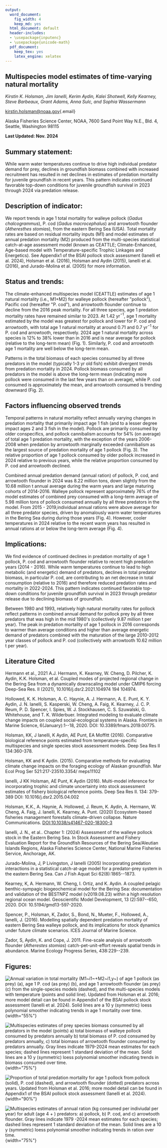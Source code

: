 ```yaml
---
output:
  word_document:
    fig_width: 4
    keep_md: yes
  html_document: default
  header-includes:
  - \usepackage{inputenc}
  - \usepackage{unicode-math}
  pdf_document:
    keep_tex: yes
    latex_engine: xelatex
---
```








## Multispecies model estimates of time-varying natural mortality

*Kirstin K. Holsman, Jim Ianelli, Kerim Aydin, Kalei Shotwell, Kelly Kearney, Steve Barbeaux, Grant Adams,  Anna Sulc, and Sophia Wassermann*

[kirstin.holsman\@noaa.gov](mailto:kirstin.holsman@noaa.gov){.email}

Alaska Fisheries Science Center, NOAA, 7600 Sand Point Way N.E., Bld. 4, Seattle, Washington 98115

**Last Updated: Nov. 2024**

## Summary statement:

While warm water temperatures continue to drive high individual predator demand for prey, declines in groundfish biomass combined with increased recruitment has resulted in net declines in estimates of predation mortality for juvenile groundfish in recent years. This pattern indicates continued favorable top-down conditions for juvenile groundfish survival in 2023 through 2024 via predation release.

## Description of indicator:

We report trends in age 1 total mortality for walleye pollock (*Gadus chalcogrammus*), P. cod (*Gadus macrocephalus*) and arrowtooth flounder (*Atheresthes stomias*), from the eastern Bering Sea (USA). Total mortality rates are based on residual mortality inputs (M1) and model estimates of annual predation mortality (M2) produced from the multi-species statistical catch-at-age assessment model (known as CEATTLE; Climate-Enhanced, Age-based model with Temperature-specific Trophic Linkages and Energetics). See Appendix1 of the BSAI pollock stock assessment (Ianelli et al. 2024), Holsman et al. (2016), Holsman and Aydin (2015), Ianelli et al. (2016), and Jurado-Molina et al. (2005) for more information.

## Status and trends:

The climate-enhanced multispecies model (CEATTLE) estimates of age 1 natural mortality (i.e., M1+M2) for walleye pollock (hereafter "pollock"), Pacific cod (hereafter "P. cod"), and arrowtooth flounder continue to decline from the 2016 peak mortality. For all three species, age 1 predation mortality rates have remained similar to 2023. At 1.42 yr$^{-1}$, age 1 mortality estimated by the model was greatest for pollock and lower for P. cod and arrowtooth, with total age 1 natural mortality at around 0.71 and 0.7 yr$^{-1}$ for P. cod and arrowtooth, respectively. 2024 age 1 natural mortality across species is 12% to 38% lower than in 2016 and is near average for pollock (relative to the long-term mean) (Fig. 1). Similarly, P. cod and arrowtooth age 1 mortality are well below the long-term mean.

Patterns in the total biomass of each species consumed by all three predators in the model (typically 1-3 yr old fish) exhibit divergent trends from predation mortality in 2024. Pollock biomass consumed by all predators in the model is above the long-term mean (indicating more pollock were consumed in the last few years than on average), while P. cod consumed is approximately the mean, and arrowtooth consumed is trending downward (Fig. 2).

## Factors influencing observed trends

Temporal patterns in natural mortality reflect annually varying changes in predation mortality that primarily impact age 1 fish (and to a lesser degree impact ages 2 and 3 fish in the model). Pollock are primarily consumed by older conspecifics, and pollock cannibalism accounts for 54% (on average) of total age 1 predation mortality, with the exception of the years 2006-2008 when predation by arrowtooth marginally exceeded cannibalism as the largest source of predation mortality of age 1 pollock (Fig. 3). The relative proportion of age 1 pollock consumed by older pollock increased in 2024 relative to previous years, while the relative proportion consumed by P. cod and arrowtooth declined.

Combined annual predation demand (annual ration) of pollock, P. cod, and arrowtooth flounder in 2024 was 8.22 million tons, down slightly from the 10.68 million t annual average during the warm years and large maturing cohorts of 2014-2016. Walleye pollock represent approximately 76% of the model estimates of combined prey consumed with a long-term average of 5.98 million tons of pollock consumed annually by all three predators in the model. From 2015 - 2019,individual annual rations were above average for all three predator species, driven by anomalously warm water temperatures in the Bering Sea during during those years (Fig. 4). However, cooler temperatures in 2024 relative to the recent warm years has resulted in annual rations at or below the long-term average (Fig. 4).

## Implications:

We find evidence of continued declines in predation mortality of age 1 pollock, P. cod and arrowtooth flounder relative to recent high predation years (2014 - 2016). While warm temperatures continue to lead to high metabolic (and energetic) demand of predators, declines in total predator biomass, in particular P. cod, are contributing to an net decrease in total consumption (relative to 2016) and therefore reduced predation rates and mortality in 2022-2024. This pattern indicates continued favorable top-down conditions for juvenile groundfish survival in 2023 through predator release due to declining biomass of groundfish.

Between 1980 and 1993, relatively high natural mortality rates for pollock reflect patterns in combined annual demand for pollock prey by all three predators that was high in the mid 1980's (collectively 9.87 million t per year). The peak in predation mortality of age 1 pollock in 2016 corresponds to warmer than average conditions and higher than average energetic demand of predators combined with the maturation of the large 2010-2012 year classes of pollock and P. cod (collectively with arrowtooth 10.62 million t per year).

## Literature Cited

Hermann et al., 2021 A.J. Hermann, K. Kearney, W. Cheng, D. Pilcher, K. Aydin, K.K. Holsman, et al. Coupled modes of projected regional change in the Bering Sea from a dynamically downscaling model under CMIP6 forcing Deep-Sea Res. II (2021), 10.1016/j.dsr2.2021.104974 194 104974.

Hollowed, K. K. Holsman, A. C. Haynie, A. J. Hermann, A. E. Punt, K. Y. Aydin, J. N. Ianelli, S. Kasperski, W. Cheng, A. Faig, K. Kearney, J. C. P. Reum, P. D. Spencer, I. Spies, W. J. Stockhausen, C. S. Szuwalski, G. Whitehouse, and T. K. Wilderbuer. Integrated modeling to evaluate climate change impacts on coupled social-ecological systems in Alaska. Frontiers in Marine Science, 6(January):1--18, 2020. DOI: 10.3389/fmars.2019.00775.

Holsman, KK, J Ianelli, K Aydin, AE Punt, EA Moffitt (2016). Comparative biological reference points estimated from temperature-specific multispecies and single species stock assessment models. Deep Sea Res II 134:360-378.

Holsman, KK and K Aydin. (2015). Comparative methods for evaluating climate change impacts on the foraging ecology of Alaskan groundfish. Mar Ecol Prog Ser 521:217-23510.3354/ meps11102

Ianelli, J KK Holsman, AE Punt, K Aydin (2016). Multi-model inference for incorporating trophic and climate uncertainty into stock assessment estimates of fishery biological reference points. Deep Sea Res II. 134: 379-389 DOI: 10.1016/j.dsr2.2015.04.002

Holsman, K.K., A. Haynie, A. Hollowed, J. Reum, K. Aydin, A. Hermann, W. Cheng, A. Faig, J. Ianelli, K. Kearney, A. Punt. (2020) Ecosystem-based fisheries management forestalls climate-driven collapse. Nature Communications. <DOI:10.1038/s41467-020-18300-3>

Ianelli, J. N., et al.. Chapter 1: (2024) Assessment of the walleye pollock stock in the Eastern Bering Sea. In Stock Assessment and Fishery Evaluation Report for the Groundfish Resources of the Bering Sea/Aleutian Islands Regions, Alaska Fisheries Science Center, National Marine Fisheries Service, Anchorage, AK.

Jurado-Molina, J, P Livingston, J Ianelli (2005) Incorporating predation interactions in a statistical catch-at-age model for a predator-prey system in the eastern Bering Sea. Can J Fish Aquat Sci 62(8):1865--1873.

Kearney, K, A. Hermann, W. Cheng, I. Ortiz, and K. Aydin. A coupled pelagic benthic-sympagic biogeochemical model for the Bering Sea: documentation and validation of the BESTNPZ model (v2019.08.23) within a high resolution regional ocean model. Geoscientific Model Development, 13 (2):597--650, 2020. DOI: 10.5194/gmd13-597-2020.

Spencer, P., Holsman, K, Zador, S., Bond, N., Mueter, F., Hollowed, A., Ianelli, J. (2016). Modelling spatially dependent predation mortality of eastern Bering Sea walleye pollock, and its implications for stock dynamics under future climate scenarios. ICES Journal of Marine Science.

Zador, S, Aydin, K. and Cope, J. 2011. Fine-scale analysis of arrowtooth flounder (*Atherestes stomias*) catch-pet-unit-effort reveals spatial trends in abundance. Marine Ecology Progress Series, 438:229--239.

## Figures:

![Annual variation in total mortality (**M1~i1~+M2~i1,y~**) of age 1 pollock (as prey) (a), age 1 P. cod (as prey) (b), and age 1 arrowtooth flounder (as prey) (c) from the single-species models (dashed), and the multi-species models with temperature (points and solid line). Updated from Holsman et al. 2016; more model detail can be found in Appendix1 of the BSAI pollock stock assessment (Ianelli et al. 2024). Solid lines are a 10 y (symmetric) loess polynomial smoother indicating trends in age 1 mortality over time.](Figs/Holsman_CEATTLE_Fig1.jpg){width="55%"}

![Multispecies estimates of prey species biomass consumed by all predators in the model (points) a) total biomass of walleye pollock consumed by predators annually b) total biomass of P. cod consumed by predators annually, c) total biomass of arrowtooth flounder consumed by predators annually. Gray lines indicate 1979-2024 mean estimates for each species; dashed lines represent 1 standard deviation of the mean. Solid lines are a 10 y (symmetric) loess polynomial smoother indicating trends in biomass consumed over time.](Figs/Holsman_CEATTLE_Fig2.jpg){width="75%"}

![Proportion of total predation mortality for age 1 pollock from pollock (solid), P. cod (dashed), and arrowtooth flounder (dotted) predators across years. Updated from Holsman et al. 2016; more model detail can be found in Appendix1 of the BSAI pollock stock assessment (Ianelli et al. 2024).](Figs/Holsman_CEATTLE_Fig3.jpg){width="90%"}

<!-- ![Multispecies estimates of prey species biomass consumed by all predators in the model Z-score scaled to the mean and standard deviation for each species a) total biomass of walleye pollock consumed by predators annually b) total biomass of P. cod consumed by predators annually, c) total biomass of arrowtooth flounder consumed by predators annually. Gray lines indicate 1979-2024 mean estimates and 1 SD for each species.](Figs/Holsman_CEATTLE_Fig.jpg){ width=50% } -->

<!-- ![Multispecies estimates of annual predator demand for prey, prey consumed, age 1 natural mortality of pollock a) Combined total predator ration (tons; all three predators combined) over time grouped by predator. b) Total prey consumed by all three predators combined (note the log scale). c) Pollock predation mortality (M2 ; age 1 only) consumed by each predator species.](Figs/Holsman_CEATTLE_Fig5.pdf){ width=50% } -->

![Multispecies estimates of annual ration (kg consumed per indiviudal per year) for adult (age 4 + ) predators: a) pollock, b) P. cod, and c) arrowtooth flounder. Gray lines indicate 1979 -2024 mean estimates for each species; dashed lines represent 1 standard deviation of the mean. Solid lines are a 10 y (symmetric) loess polynomial smoother indicating trends in ration over time.](Figs/Holsman_CEATTLE_Fig4.jpg){width="75%"}

